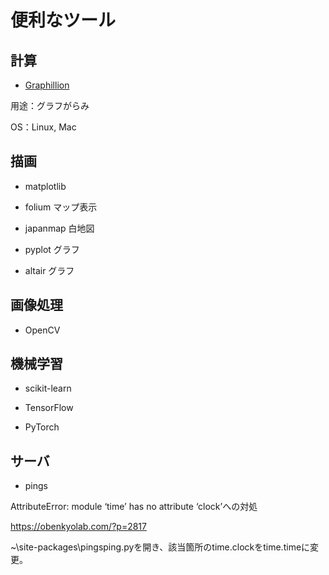 # 便利なツール

## 計算

- [Graphillion](https://github.com/takemaru/graphillion/wiki)

用途：グラフがらみ

OS：Linux, Mac

## 描画

- matplotlib

- folium  マップ表示

- japanmap  白地図

- pyplot  グラフ

- altair  グラフ

## 画像処理

- OpenCV

## 機械学習

- scikit-learn

- TensorFlow

- PyTorch

## サーバ

- pings

AttributeError: module ‘time’ has no attribute ‘clock’への対処

https://obenkyolab.com/?p=2817

~\site-packages\pingsping.pyを開き、該当箇所のtime.clockをtime.timeに変更。

